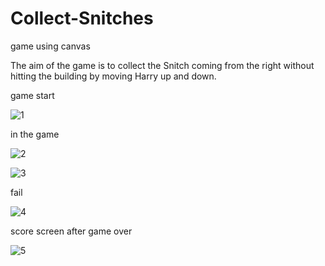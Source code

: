 # Collect-Snitches
game using canvas


The aim of the game is to collect the Snitch coming from the right without hitting the building by moving Harry up and down.





game start

![1](https://user-images.githubusercontent.com/93085071/215300581-dee0f07d-f5d9-44e6-93d5-67f7dd59d6e2.jpeg)

in the game

![2](https://user-images.githubusercontent.com/93085071/215300649-2120c5a0-af58-44e4-8405-bd4fffbef1d0.jpeg)

![3](https://user-images.githubusercontent.com/93085071/215300653-551d5c8c-dd35-4837-8f7e-68eca1542c7a.jpeg)

fail

![4](https://user-images.githubusercontent.com/93085071/215300671-909e7d1c-e8d6-454d-955d-e292ecfba98e.jpeg)

score screen after game over

![5](https://user-images.githubusercontent.com/93085071/215300683-1ebb7854-ba75-472e-bb47-f2462da57f82.jpeg)
